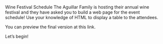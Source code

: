 Wine Festival Schedule
The Aguillar Family is hosting their annual wine festival and they have asked you to build a web page for the event schedule! Use your knowledge of HTML to display a table to the attendees.

You can preview the final version at this link.

Let’s begin!